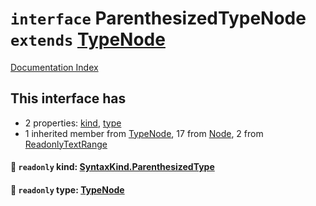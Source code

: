 # `interface` ParenthesizedTypeNode `extends` [TypeNode](../interface.TypeNode/README.md)

[Documentation Index](../README.md)

## This interface has

- 2 properties:
[kind](#-readonly-kind-syntaxkindparenthesizedtype),
[type](#-readonly-type-typenode)
- 1 inherited member from [TypeNode](../interface.TypeNode/README.md), 17 from [Node](../interface.Node/README.md), 2 from [ReadonlyTextRange](../interface.ReadonlyTextRange/README.md)


#### 📄 `readonly` kind: [SyntaxKind.ParenthesizedType](../enum.SyntaxKind/README.md#parenthesizedtype--196)



#### 📄 `readonly` type: [TypeNode](../interface.TypeNode/README.md)



